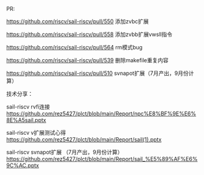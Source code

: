 PR:

  https://github.com/riscv/sail-riscv/pull/550 添加zvbc扩展
  
  https://github.com/riscv/sail-riscv/pull/558 添加zvbb扩展vwsll指令
  
  https://github.com/riscv/sail-riscv/pull/564 rm模式bug
  
  https://github.com/riscv/sail-riscv/pull/539 删除makefile重复内容
  
  https://github.com/riscv/sail-riscv/pull/510 svnapot扩展（7月产出，9月份计算）
  
技术分享：

  sail-riscv rvfi连接 https://github.com/rez5427/plct/blob/main/Report/npc%E8%BF%9E%E6%8E%A5sail.pptx
  
  sail-riscv v扩展测试心得 https://github.com/rez5427/plct/blob/main/Report/sail(1).pptx
  
  sail-riscv svnapot扩展 （7月产出，9月份计算）https://github.com/rez5427/plct/blob/main/Report/sail_%E5%89%AF%E6%9C%AC.pptx
